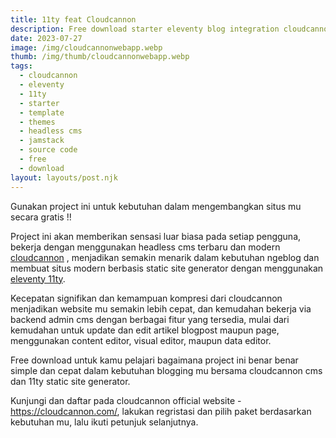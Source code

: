 ```yaml
---
title: 11ty feat Cloudcannon
description: Free download starter eleventy blog integration cloudcannon headless git cms.
date: 2023-07-27
image: /img/cloudcannonwebapp.webp
thumb: /img/thumb/cloudcannonwebapp.webp
tags:
  - cloudcannon
  - eleventy
  - 11ty
  - starter
  - template
  - themes
  - headless cms
  - jamstack
  - source code
  - free
  - download
layout: layouts/post.njk
---
```


Gunakan project ini untuk kebutuhan dalam mengembangkan situs mu secara gratis !!

Project ini akan memberikan sensasi luar biasa pada setiap pengguna, bekerja dengan menggunakan headless cms terbaru dan modern [cloudcannon](https://cloudcannon.com) , menjadikan semakin menarik dalam kebutuhan ngeblog dan membuat situs modern berbasis static site generator dengan menggunakan [eleventy 11ty](https://11ty.dev).

Kecepatan signifikan dan kemampuan kompresi dari cloudcannon menjadikan website mu semakin lebih cepat, dan kemudahan bekerja via backend admin cms dengan berbagai fitur yang tersedia, mulai dari kemudahan untuk update dan edit artikel blogpost maupun page, menggunakan content editor, visual editor, maupun data editor.

Free download untuk kamu pelajari bagaimana project ini benar benar simple dan cepat dalam kebutuhan blogging mu bersama cloudcannon cms dan 11ty static site generator.

Kunjungi dan daftar pada cloudcannon official website - https://cloudcannon.com/, lakukan regristasi dan pilih paket berdasarkan kebutuhan mu, lalu ikuti petunjuk selanjutnya.
